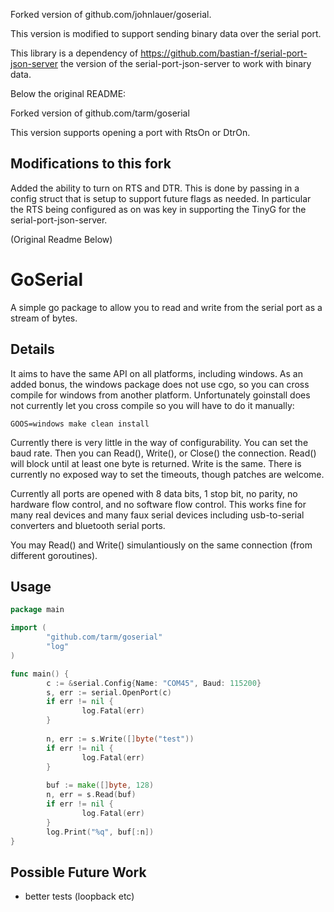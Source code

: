 Forked version of github.com/johnlauer/goserial.

This version is modified to support sending binary data over the serial port.

This library is a dependency of https://github.com/bastian-f/serial-port-json-server
the version of the serial-port-json-server to work with binary data.

Below the original README:


Forked version of github.com/tarm/goserial

This version supports opening a port with RtsOn or DtrOn.

Modifications to this fork
-----------------------
Added the ability to turn on RTS and DTR. This is done by passing in a 
config struct that is setup to support future flags as needed. In particular
the RTS being configured as on was key in supporting the TinyG for the
serial-port-json-server.

(Original Readme Below)

GoSerial
========
A simple go package to allow you to read and write from the
serial port as a stream of bytes.

Details
-------
It aims to have the same API on all platforms, including windows.  As
an added bonus, the windows package does not use cgo, so you can cross
compile for windows from another platform.  Unfortunately goinstall
does not currently let you cross compile so you will have to do it
manually:

    GOOS=windows make clean install

Currently there is very little in the way of configurability.  You can
set the baud rate.  Then you can Read(), Write(), or Close() the
connection.  Read() will block until at least one byte is returned.
Write is the same.  There is currently no exposed way to set the
timeouts, though patches are welcome.

Currently all ports are opened with 8 data bits, 1 stop bit, no
parity, no hardware flow control, and no software flow control.  This
works fine for many real devices and many faux serial devices
including usb-to-serial converters and bluetooth serial ports.

You may Read() and Write() simulantiously on the same connection (from
different goroutines).

Usage
-----
```go
package main

import (
        "github.com/tarm/goserial"
        "log"
)

func main() {
        c := &serial.Config{Name: "COM45", Baud: 115200}
        s, err := serial.OpenPort(c)
        if err != nil {
                log.Fatal(err)
        }
        
        n, err := s.Write([]byte("test"))
        if err != nil {
                log.Fatal(err)
        }
        
        buf := make([]byte, 128)
        n, err = s.Read(buf)
        if err != nil {
                log.Fatal(err)
        }
        log.Print("%q", buf[:n])
}
```

Possible Future Work
-------------------- 
- better tests (loopback etc)
